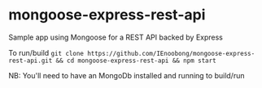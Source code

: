 # mongoose-express-rest-api
Sample app using Mongoose for a REST API backed by Express

To run/build `git clone https://github.com/IEnoobong/mongoose-express-rest-api.git && cd mongoose-express-rest-api && npm start`

NB: You'll need to have an MongoDb installed and running to build/run